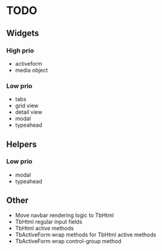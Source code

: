 TODO
====

## Widgets

### High prio

 - activeform
 - media object

### Low prio

 - tabs
 - grid view
 - detail view
 - modal
 - typeahead

## Helpers

### Low prio

 - modal
 - typeahead

## Other

 - Move navbar rendering logic to TbHtml
 - TbHtml regular input fields
 - TbHtml active methods
 - TbActiveForm wrap methods for TbHtml active methods
 - TbActiveForm wrap control-group method
